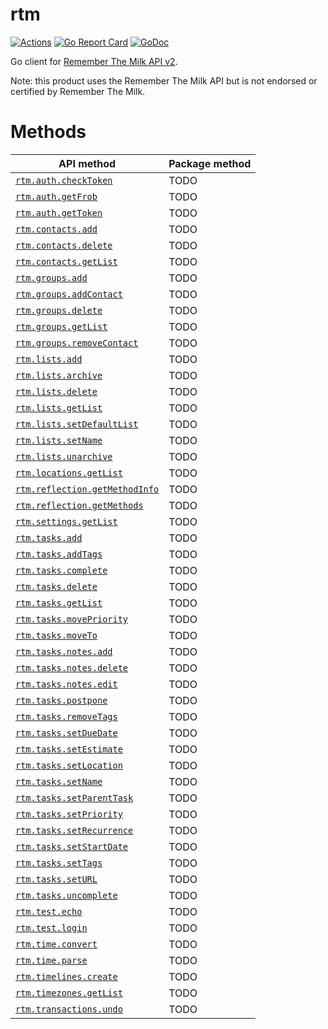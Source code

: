 # rtm

[![Actions](https://img.shields.io/badge/tested%20with-actions-success.svg?logo=github)](https://github.com/AlekSi/rtm/actions)
[![Go Report Card](https://goreportcard.com/badge/github.com/AlekSi/rtm)](https://goreportcard.com/report/github.com/AlekSi/rtm)
[![GoDoc](https://godoc.org/github.com/AlekSi/rtm?status.svg)](https://godoc.org/github.com/AlekSi/rtm)

Go client for [Remember The Milk API v2](https://www.rememberthemilk.com/services/api/).

Note: this product uses the Remember The Milk API but is not endorsed or certified by Remember The Milk.

# Methods

| API method                                                                                                              | Package method |
|-------------------------------------------------------------------------------------------------------------------------|----------------|
| [`rtm.auth.checkToken`](https://www.rememberthemilk.com/services/api/methods/rtm.auth.checkToken.rtm)                   | TODO           |
| [`rtm.auth.getFrob`](https://www.rememberthemilk.com/services/api/methods/rtm.auth.getFrob.rtm)                         | TODO           |
| [`rtm.auth.getToken`](https://www.rememberthemilk.com/services/api/methods/rtm.auth.getToken.rtm)                       | TODO           |
| [`rtm.contacts.add`](https://www.rememberthemilk.com/services/api/methods/rtm.contacts.add.rtm)                         | TODO           |
| [`rtm.contacts.delete`](https://www.rememberthemilk.com/services/api/methods/rtm.contacts.delete.rtm)                   | TODO           |
| [`rtm.contacts.getList`](https://www.rememberthemilk.com/services/api/methods/rtm.contacts.getList.rtm)                 | TODO           |
| [`rtm.groups.add`](https://www.rememberthemilk.com/services/api/methods/rtm.groups.add.rtm)                             | TODO           |
| [`rtm.groups.addContact`](https://www.rememberthemilk.com/services/api/methods/rtm.groups.addContact.rtm)               | TODO           |
| [`rtm.groups.delete`](https://www.rememberthemilk.com/services/api/methods/rtm.groups.delete.rtm)                       | TODO           |
| [`rtm.groups.getList`](https://www.rememberthemilk.com/services/api/methods/rtm.groups.getList.rtm)                     | TODO           |
| [`rtm.groups.removeContact`](https://www.rememberthemilk.com/services/api/methods/rtm.groups.removeContact.rtm)         | TODO           |
| [`rtm.lists.add`](https://www.rememberthemilk.com/services/api/methods/rtm.lists.add.rtm)                               | TODO           |
| [`rtm.lists.archive`](https://www.rememberthemilk.com/services/api/methods/rtm.lists.archive.rtm)                       | TODO           |
| [`rtm.lists.delete`](https://www.rememberthemilk.com/services/api/methods/rtm.lists.delete.rtm)                         | TODO           |
| [`rtm.lists.getList`](https://www.rememberthemilk.com/services/api/methods/rtm.lists.getList.rtm)                       | TODO           |
| [`rtm.lists.setDefaultList`](https://www.rememberthemilk.com/services/api/methods/rtm.lists.setDefaultList.rtm)         | TODO           |
| [`rtm.lists.setName`](https://www.rememberthemilk.com/services/api/methods/rtm.lists.setName.rtm)                       | TODO           |
| [`rtm.lists.unarchive`](https://www.rememberthemilk.com/services/api/methods/rtm.lists.unarchive.rtm)                   | TODO           |
| [`rtm.locations.getList`](https://www.rememberthemilk.com/services/api/methods/rtm.locations.getList.rtm)               | TODO           |
| [`rtm.reflection.getMethodInfo`](https://www.rememberthemilk.com/services/api/methods/rtm.reflection.getMethodInfo.rtm) | TODO           |
| [`rtm.reflection.getMethods`](https://www.rememberthemilk.com/services/api/methods/rtm.reflection.getMethods.rtm)       | TODO           |
| [`rtm.settings.getList`](https://www.rememberthemilk.com/services/api/methods/rtm.settings.getList.rtm)                 | TODO           |
| [`rtm.tasks.add`](https://www.rememberthemilk.com/services/api/methods/rtm.tasks.add.rtm)                               | TODO           |
| [`rtm.tasks.addTags`](https://www.rememberthemilk.com/services/api/methods/rtm.tasks.addTags.rtm)                       | TODO           |
| [`rtm.tasks.complete`](https://www.rememberthemilk.com/services/api/methods/rtm.tasks.complete.rtm)                     | TODO           |
| [`rtm.tasks.delete`](https://www.rememberthemilk.com/services/api/methods/rtm.tasks.delete.rtm)                         | TODO           |
| [`rtm.tasks.getList`](https://www.rememberthemilk.com/services/api/methods/rtm.tasks.getList.rtm)                       | TODO           |
| [`rtm.tasks.movePriority`](https://www.rememberthemilk.com/services/api/methods/rtm.tasks.movePriority.rtm)             | TODO           |
| [`rtm.tasks.moveTo`](https://www.rememberthemilk.com/services/api/methods/rtm.tasks.moveTo.rtm)                         | TODO           |
| [`rtm.tasks.notes.add`](rtm.https://www.rememberthemilk.com/services/api/methods/tasks.notes.add.rtm)                   | TODO           |
| [`rtm.tasks.notes.delete`](rtm.https://www.rememberthemilk.com/services/api/methods/tasks.notes.delete.rtm)             | TODO           |
| [`rtm.tasks.notes.edit`](rtm.https://www.rememberthemilk.com/services/api/methods/tasks.notes.edit.rtm)                 | TODO           |
| [`rtm.tasks.postpone`](https://www.rememberthemilk.com/services/api/methods/rtm.tasks.postpone.rtm)                     | TODO           |
| [`rtm.tasks.removeTags`](https://www.rememberthemilk.com/services/api/methods/rtm.tasks.removeTags.rtm)                 | TODO           |
| [`rtm.tasks.setDueDate`](https://www.rememberthemilk.com/services/api/methods/rtm.tasks.setDueDate.rtm)                 | TODO           |
| [`rtm.tasks.setEstimate`](https://www.rememberthemilk.com/services/api/methods/rtm.tasks.setEstimate.rtm)               | TODO           |
| [`rtm.tasks.setLocation`](https://www.rememberthemilk.com/services/api/methods/rtm.tasks.setLocation.rtm)               | TODO           |
| [`rtm.tasks.setName`](https://www.rememberthemilk.com/services/api/methods/rtm.tasks.setName.rtm)                       | TODO           |
| [`rtm.tasks.setParentTask`](https://www.rememberthemilk.com/services/api/methods/rtm.tasks.setParentTask.rtm)           | TODO           |
| [`rtm.tasks.setPriority`](https://www.rememberthemilk.com/services/api/methods/rtm.tasks.setPriority.rtm)               | TODO           |
| [`rtm.tasks.setRecurrence`](https://www.rememberthemilk.com/services/api/methods/rtm.tasks.setRecurrence.rtm)           | TODO           |
| [`rtm.tasks.setStartDate`](https://www.rememberthemilk.com/services/api/methods/rtm.tasks.setStartDate.rtm)             | TODO           |
| [`rtm.tasks.setTags`](https://www.rememberthemilk.com/services/api/methods/rtm.tasks.setTags.rtm)                       | TODO           |
| [`rtm.tasks.setURL`](https://www.rememberthemilk.com/services/api/methods/rtm.tasks.setURL.rtm)                         | TODO           |
| [`rtm.tasks.uncomplete`](https://www.rememberthemilk.com/services/api/methods/rtm.tasks.uncomplete.rtm)                 | TODO           |
| [`rtm.test.echo`](https://www.rememberthemilk.com/services/api/methods/rtm.test.echo.rtm)                               | TODO           |
| [`rtm.test.login`](https://www.rememberthemilk.com/services/api/methods/rtm.test.login.rtm)                             | TODO           |
| [`rtm.time.convert`](https://www.rememberthemilk.com/services/api/methods/rtm.time.convert.rtm)                         | TODO           |
| [`rtm.time.parse`](https://www.rememberthemilk.com/services/api/methods/rtm.time.parse.rtm)                             | TODO           |
| [`rtm.timelines.create`](https://www.rememberthemilk.com/services/api/methods/rtm.timelines.create.rtm)                 | TODO           |
| [`rtm.timezones.getList`](https://www.rememberthemilk.com/services/api/methods/rtm.timezones.getList.rtm)               | TODO           |
| [`rtm.transactions.undo`](https://www.rememberthemilk.com/services/api/methods/rtm.transactions.undo.rtm)               | TODO           |
